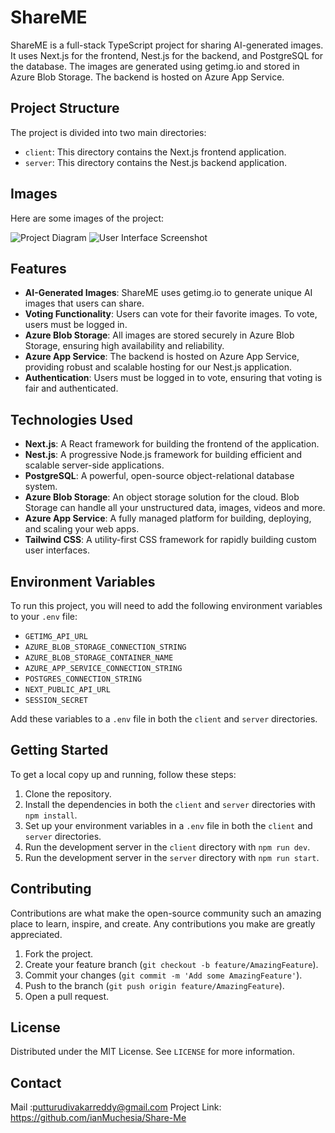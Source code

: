 # ShareME

ShareME is a full-stack TypeScript project for sharing AI-generated images. It uses Next.js for the frontend, Nest.js for the backend, and PostgreSQL for the database. The images are generated using getimg.io and stored in Azure Blob Storage. The backend is hosted on Azure App Service.


## Project Structure

The project is divided into two main directories:

- `client`: This directory contains the Next.js frontend application.
- `server`: This directory contains the Nest.js backend application.


## Images

Here are some images of the project:

![Project Diagram](images/project-diagram.png)
![User Interface Screenshot](images/ui-screenshot.png)


## Features

- **AI-Generated Images**: ShareME uses getimg.io to generate unique AI images that users can share.
- **Voting Functionality**: Users can vote for their favorite images. To vote, users must be logged in.
- **Azure Blob Storage**: All images are stored securely in Azure Blob Storage, ensuring high availability and reliability.
- **Azure App Service**: The backend is hosted on Azure App Service, providing robust and scalable hosting for our Nest.js application.
- **Authentication**: Users must be logged in to vote, ensuring that voting is fair and authenticated.

## Technologies Used

- **Next.js**: A React framework for building the frontend of the application.
- **Nest.js**: A progressive Node.js framework for building efficient and scalable server-side applications.
- **PostgreSQL**: A powerful, open-source object-relational database system.
- **Azure Blob Storage**: An object storage solution for the cloud. Blob Storage can handle all your unstructured data, images, videos and more.
- **Azure App Service**: A fully managed platform for building, deploying, and scaling your web apps.
- **Tailwind CSS**: A utility-first CSS framework for rapidly building custom user interfaces.

## Environment Variables

To run this project, you will need to add the following environment variables to your `.env` file:

- `GETIMG_API_URL`
- `AZURE_BLOB_STORAGE_CONNECTION_STRING`
- `AZURE_BLOB_STORAGE_CONTAINER_NAME`
- `AZURE_APP_SERVICE_CONNECTION_STRING`
- `POSTGRES_CONNECTION_STRING`
- `NEXT_PUBLIC_API_URL`
- `SESSION_SECRET`

Add these variables to a `.env` file in both the `client` and `server` directories.

## Getting Started

To get a local copy up and running, follow these steps:

1. Clone the repository.
2. Install the dependencies in both the `client` and `server` directories with `npm install`.
3. Set up your environment variables in a `.env` file in both the `client` and `server` directories.
4. Run the development server in the `client` directory with `npm run dev`.
5. Run the development server in the `server` directory with `npm run start`.

## Contributing

Contributions are what make the open-source community such an amazing place to learn, inspire, and create. Any contributions you make are greatly appreciated.

1. Fork the project.
2. Create your feature branch (`git checkout -b feature/AmazingFeature`).
3. Commit your changes (`git commit -m 'Add some AmazingFeature'`).
4. Push to the branch (`git push origin feature/AmazingFeature`).
5. Open a pull request.

## License

Distributed under the MIT License. See `LICENSE` for more information.

## Contact

Mail :putturudivakarreddy@gmail.com
Project Link: https://github.com/ianMuchesia/Share-Me
